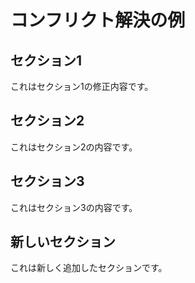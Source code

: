 # コンフリクト解決の例

## セクション1
これはセクション1の修正内容です。

## セクション2
これはセクション2の内容です。

## セクション3
これはセクション3の内容です。

## 新しいセクション
これは新しく追加したセクションです。

